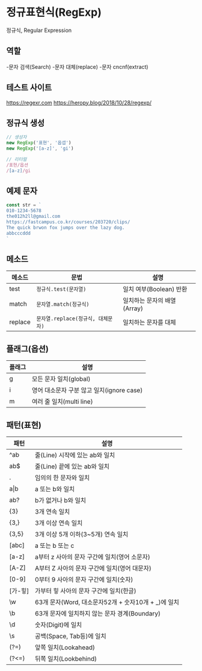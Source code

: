 # 정규표현식(RegExp)
정규식, Regular Expression

## 역할
-문자 검색(Search)
-문자 대체(replace)
-문자 cncnf(extract)

## 테스트 사이트
https://regexr.com
https://heropy.blog/2018/10/28/regexp/

## 정규식 생성
```js
// 생성자
new RegExp('표현', '옵셥')
new RegExp('[a-z]', 'gi')

// 리터럴
/표현/옵션
/[a-z]/gi
```

## 예제 문자
```js
const str = `
010-1234-5678
the012h2ll@gmail.com
https://fastcampus.co.kr/courses/203720/clips/
The quick brwon fox jumps over the lazy dog.
abbcccddd
`
```

## 메소드
메소드 | 문법 | 설명
--|--|--
test | `정규식.test(문자열)` | 일치 여부(Boolean) 반환
match | `문자열.match(정규식)` | 일치하는 문자의 배열(Array)
replace | `문자열.replace(정규식, 대체문자)` | 일치하는 문자를 대체

## 플래그(옵션) 
플래그 | 설명
--|--
g | 모든 문자 일치(global)
i | 영어 대소문자 구분 않고 일지(ignore case)
m | 여러 줄 일치(multi line)

## 패턴(표현)
패턴 | 설명
--|--
^ab | 줄(Line) 시작에 있는 ab와 일치
ab$ | 줄(Line) 끝에 있는 ab와 일치
. | 임의의 한 문자와 일치
a&verbar;b | a 또는 b와 일치
ab? | b가 없거나 b와 일치
{3} | 3개 연속 일치
{3,} | 3개 이상 연속 일치
{3,5} | 3개 이상 5개 이하(3~5개) 연속 일치
[abc] | a 또는 b 또는 c
[a-z] | a부터 z 사아의 문자 구간에 일치(영어 소문자)
[A-Z] | A부터 Z 사아의 문자 구간에 일치(영어 대문자)
[0-9] | 0부터 9 사아의 문자 구간에 일치(숫자)
[가-힣] | 가부터 힣 사아의 문자 구간에 일치(한글)
\w | 63개 문자(Word, 대소문자52개 + 숫자10개 + _)에 일치
\b | 63개 문자에 일치하지 않는 문자 경계(Boundary)
\d | 숫자(Digit)에 일치
\s | 공백(Space, Tab등)에 일치
(?=) | 앞쪽 일치(Lookahead)
(?<=) | 뒤쪽 일치(Lookbehind)